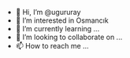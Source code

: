 - 👋 Hi, I’m @ugururay
- 👀 I’m interested in Osmancık 
- 🌱 I’m currently learning ...
- 💞️ I’m looking to collaborate on ...
- 📫 How to reach me ...

<!---
ugururay/ugururay is a ✨ special ✨ repository because its `README.md` (this file) appears on your GitHub profile.
You can click the Preview link to take a look at your changes.
--->
